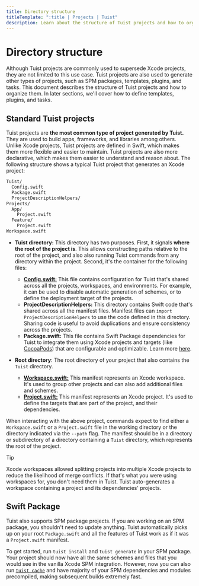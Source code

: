 ```yaml
---
title: Directory structure
titleTemplate: ":title | Projects | Tuist"
description: Learn about the structure of Tuist projects and how to organize them.
---
```


# Directory structure

Although Tuist projects are commonly used to supersede Xcode projects, they are not limited to this use case. Tuist projects are also used to generate other types of projects, such as SPM packages, templates, plugins, and tasks. This document describes the structure of Tuist projects and how to organize them. In later sections, we'll cover how to define templates, plugins, and tasks.

## Standard Tuist projects

Tuist projects are **the most common type of project generated by Tuist.** They are used to build apps, frameworks, and libraries among others. Unlike Xcode projects, Tuist projects are defined in Swift, which makes them more flexible and easier to maintain. Tuist projects are also more declarative, which makes them easier to understand and reason about. The following structure shows a typical Tuist project that generates an Xcode project:

```bash
Tuist/
  Config.swift
  Package.swift
  ProjectDescriptionHelpers/
Projects/
  App/
    Project.swift
  Feature/
    Project.swift
Workspace.swift
```

- **Tuist directory:** This directory has two purposes. First, it signals **where the root of the project is**. This allows constructing paths relative to the root of the project, and also also running Tuist commands from any directory within the project. Second, it's the container for the following files:
  - [**Config.swift:**](/ko/guides/develop/projects/manifests#config-swift) This file contains configuration for Tuist that's shared across all the projects, workspaces, and environments. For example, it can be used to disable automatic generation of schemes, or to define the deployment target of the projects.
  - **ProjectDescriptionHelpers:** This directory contains Swift code that's shared across all the manifest files. Manifest files can `import ProjectDescriptionHelpers` to use the code defined in this directory. Sharing code is useful to avoid duplications and ensure consistency across the projects.
  - **Package.swift:** This file contains Swift Package dependencies for Tuist to integrate them using Xcode projects and targets (like [CocoaPods](https://cococapods)) that are configurable and optimizable. Learn more [here](/ko/guides/develop/projects/dependencies).

- **Root directory**: The root directory of your project that also contains the `Tuist` directory.
  - [**Workspace.swift:**](/ko/guides/develop/projects/manifests#workspace-swift) This manifest represents an Xcode workspace. It's used to group other projects and can also add additional files and schemes.
  - [**Project.swift:**](/ko/guides/develop/projects/manifests#project-swift) This manifest represents an Xcode project. It's used to define the targets that are part of the project, and their dependencies.

When interacting with the above project, commands expect to find either a `Workspace.swift` or a `Project.swift` file in the working directory or the directory indicated via the `--path` flag. The manifest should be in a directory or subdirectory of a directory containing a `Tuist` directory, which represents the root of the project.

> [!TIP]
> Xcode workspaces allowed splitting projects into multiple Xcode projects to reduce the likelihood of merge conflicts. If that's what you were using workspaces for, you don't need them in Tuist. Tuist auto-generates a workspace containing a project and its dependencies' projects.

## Swift Package <Badge type="warning" text="beta" />

Tuist also supports SPM package projects. If you are working on an SPM package, you shouldn't need to update anything. Tuist automatically picks up on your root `Package.swift` and all the features of Tuist work as if it was a `Project.swift` manifest.

To get started, run `tuist install` and `tuist generate` in your SPM package. Your project should now have all the same schemes and files that you would see in the vanilla Xcode SPM integration. However, now you can also run [`tuist cache`](/ko/guides/develop/build/cache) and have majority of your SPM dependencies and modules precompiled, making subsequent builds extremely fast.
